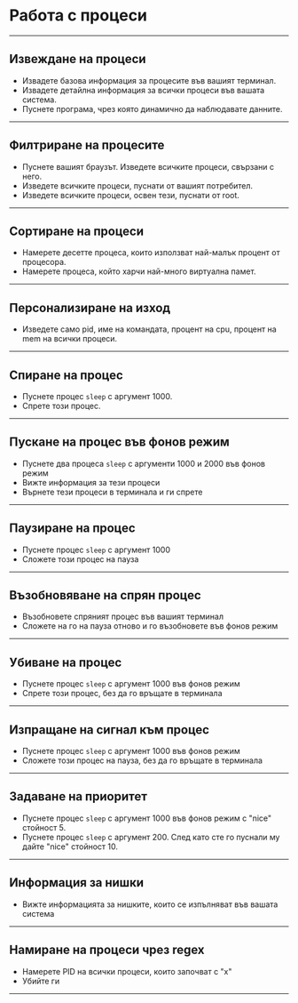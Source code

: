 
#  Работа с процеси

---
## Извеждане на процеси

- Извадете базова информация за процесите във вашият терминал.
- Извадете детайлна информация за всички процеси във вашата система.
- Пуснете програма, чрез която динамично да наблюдавате данните.
---
## Филтриране на процесите

- Пуснете вашият браузът. Изведете всичките процеси, свързани с него.
- Изведете всичките процеси, пуснати от вашият потребител.
- Изведете всичките процеси,  освен тези, пуснати от root.
---
## Сортиране на процеси

- Намерете десетте процеса, които използват най-малък  процент от процесора.
- Намерете процеса, който харчи най-много виртуална памет.
---
## Персонализиране на изход

- Изведете само pid, име на командата, процент на cpu, процент на  mem на всички процеси.
---
## Спиране на процес

- Пуснете процес `sleep` с аргумент 1000.
- Спрете този процес.
---
## Пускане на процес във фонов режим

- Пуснете два процеса `sleep` с аргументи 1000 и 2000 във фонов режим
- Вижте информация за тези процеси
- Върнете тези процеси в терминала и ги спрете
---
## Паузиране на процес

- Пуснете процес `sleep` с аргумент 1000
- Сложете този процес на пауза
---
## Възобновяване на спрян процес

- Възобновете спряният процес във вашият терминал
- Сложете на го на пауза отново и го възобновете във фонов режим
---
## Убиване на процес

- Пуснете процес `sleep` с аргумент 1000 във фонов режим
- Спрете този процес, без да го връщате в терминала
---
## Изпращане на сигнал към процес

- Пуснете процес `sleep` с аргумент 1000 във фонов режим
- Сложете този процес на пауза, без да го връщате в терминала
---
## Задаване на приоритет

- Пуснете процес `sleep` с аргумент 1000 във фонов режим с "nice" стойност 5.
- Пуснете процес `sleep` с аргумент 200. След като сте го пуснали му дайте "nice" стойност 10.
---
## Информация за нишки

- Вижте информацията за нишките, които се изпълняват във вашата система
---
## Намиране на процеси чрез regex

- Намерете PID на всички процеси, които започват с "x"
- Убийте ги
---
